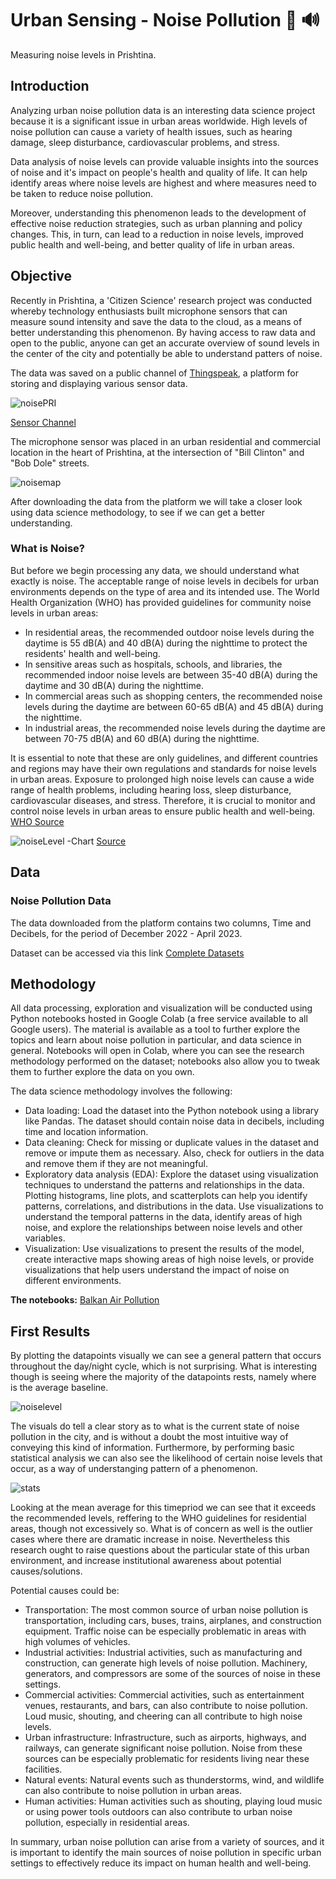 # Urban Sensing - Noise Pollution :closed_book: :loud_sound:

Measuring noise levels in Prishtina.

## Introduction
Analyzing urban noise pollution data is an interesting data science project because it is a significant issue in urban areas worldwide. High levels of noise pollution can cause a variety of health issues, such as hearing damage, sleep disturbance, cardiovascular problems, and stress.

Data analysis of noise levels can provide valuable insights into the sources of noise and it's impact on people's health and quality of life. It can help identify areas where noise levels are highest and where measures need to be taken to reduce noise pollution.

Moreover, understanding this phenomenon leads to the development of effective noise reduction strategies, such as urban planning and policy changes. This, in turn, can lead to a reduction in noise levels, improved public health and well-being, and better quality of life in urban areas.

## Objective

Recently in Prishtina, a 'Citizen Science' research project was conducted whereby technology enthusiasts built microphone sensors that can measure sound intensity and save the data to the cloud, as a means of better understanding this phenomenon. By having access to raw data and open to the public, anyone can get an accurate overview of sound levels in the center of the city and potentially be able to understand patters of noise.

The data was saved on a public channel of [Thingspeak](www.thingspeak.com), a platform for storing and displaying various sensor data. 

![noisePRI](https://github.com/sepse/Noise-Pollution-Prishtina/blob/main/Graphics/noisePRI.png)

[Sensor Channel](https://thingspeak.com/channels/1922620)

The microphone sensor was placed in an urban residential and commercial location in the heart of Prishtina, at the intersection of "Bill Clinton" and "Bob Dole" streets.

![noisemap](https://github.com/sepse/Noise-Pollution-Prishtina/blob/main/Graphics/noisemap.png)

After downloading the data from the platform we will take a closer look using data science methodology, to see if we can get a better understanding.

### What is Noise?
But before we begin processing any data, we should understand what exactly is noise.
The acceptable range of noise levels in decibels for urban environments depends on the type of area and its intended use. The World Health Organization (WHO) has provided guidelines for community noise levels in urban areas:

- In residential areas, the recommended outdoor noise levels during the daytime is 55 dB(A) and 40 dB(A) during the nighttime to protect the residents' health and well-being.
- In sensitive areas such as hospitals, schools, and libraries, the recommended indoor noise levels are between 35-40 dB(A) during the daytime and 30 dB(A) during the nighttime.
- In commercial areas such as shopping centers, the recommended noise levels during the daytime are between 60-65 dB(A) and 45 dB(A) during the nighttime.
- In industrial areas, the recommended noise levels during the daytime are between 70-75 dB(A) and 60 dB(A) during the nighttime.

It is essential to note that these are only guidelines, and different countries and regions may have their own regulations and standards for noise levels in urban areas.
Exposure to prolonged high noise levels can cause a wide range of health problems, including hearing loss, sleep disturbance, cardiovascular diseases, and stress. Therefore, it is crucial to monitor and control noise levels in urban areas to ensure public health and well-being. [WHO Source](https://www.who.int/europe/news-room/fact-sheets/item/noise)

![noiseLevel](https://github.com/sepse/Noise-Pollution-Prishtina/blob/main/Graphics/NOISE-LEVEL-DECIBEL-CHART.png)
-Chart [Source](https://www.electronicshub.org/noise-level-decibels-chart/)

## Data
### Noise Pollution Data

The data downloaded from the platform contains two columns, Time and Decibels, for the period of December 2022 - April 2023.

Dataset can be accessed via this link [Complete Datasets](https://drive.google.com/file/d/1nRqAAEYAyrLrKDBOr3Dfl6yAI0aJMxnu/view?usp=sharing)


## Methodology 

All data processing, exploration and visualization will be conducted using Python notebooks hosted in Google Colab (a free service available to all Google users). The material is available as a tool to further explore the topics and learn about noise pollution in particular, and data science in general. Notebooks will open in Colab, where you can see the research methodology performed on the dataset; notebooks also allow you to tweak them to further explore the data on you own.

The data science methodology involves the following:

- Data loading: Load the dataset into the Python notebook using a library like Pandas. The dataset should contain noise data in decibels, including time and location information.
- Data cleaning: Check for missing or duplicate values in the dataset and remove or impute them as necessary. Also, check for outliers in the data and remove them if they are not meaningful.
- Exploratory data analysis (EDA): Explore the dataset using visualization techniques to understand the patterns and relationships in the data. Plotting histograms, line plots, and scatterplots can help you identify patterns, correlations, and distributions in the data. Use visualizations to understand the temporal patterns in the data, identify areas of high noise, and explore the relationships between noise levels and other variables.
- Visualization: Use visualizations to present the results of the model, create interactive maps showing areas of high noise levels, or provide visualizations that help users understand the impact of noise on different environments.

**The notebooks:** [Balkan Air Pollution](https://github.com/sepse/COVAir-Balkans/blob/main/balkan_pollution.ipynb)

## First Results

By plotting the datapoints visually we can see a general pattern that occurs throughout the day/night cycle, which is not surprising. What is interesting though is seeing where the majority of the datapoints rests, namely where is the average baseline.

![noiselevel](https://github.com/sepse/Noise-Pollution-Prishtina/blob/main/Graphics/noise_levels.png)

The visuals do tell a clear story as to what is the current state of noise pollution in the city, and is without a doubt the most intuitive way of conveying this kind of information. Furthermore, by performing basic statistical analysis we can also see the likelihood of certain noise levels that occur, as a way of understanging pattern of a phenomenon. 

![stats](https://github.com/sepse/Noise-Pollution-Prishtina/blob/main/Graphics/stats.png)

Looking at the mean average for this timepriod we can see that it exceeds the recommended levels, reffering to the WHO guidelines for residential areas, though not excessively so. What is of concern as well is the outlier cases where there are dramatic increase in noise. Nevertheless this research ought to raise questions about the particular state of this urban environment, and increase institutional awareness about potential causes/solutions.

Potential causes could be:

- Transportation: The most common source of urban noise pollution is transportation, including cars, buses, trains, airplanes, and construction equipment. Traffic noise can be especially problematic in areas with high volumes of vehicles.
- Industrial activities: Industrial activities, such as manufacturing and construction, can generate high levels of noise pollution. Machinery, generators, and compressors are some of the sources of noise in these settings.
- Commercial activities: Commercial activities, such as entertainment venues, restaurants, and bars, can also contribute to noise pollution. Loud music, shouting, and cheering can all contribute to high noise levels.
- Urban infrastructure: Infrastructure, such as airports, highways, and railways, can generate significant noise pollution. Noise from these sources can be especially problematic for residents living near these facilities.
- Natural events: Natural events such as thunderstorms, wind, and wildlife can also contribute to noise pollution in urban areas.
- Human activities: Human activities such as shouting, playing loud music or using power tools outdoors can also contribute to urban noise pollution, especially in residential areas.

In summary, urban noise pollution can arise from a variety of sources, and it is important to identify the main sources of noise pollution in specific urban settings to effectively reduce its impact on human health and well-being.





